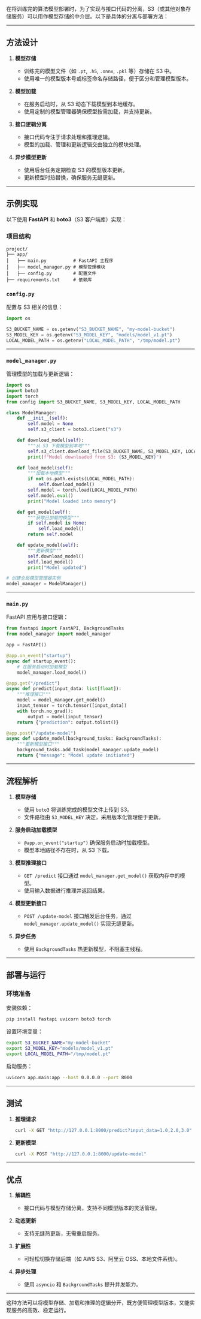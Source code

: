 在将训练完的算法模型部署时，为了实现与接口代码的分离，S3（或其他对象存储服务）可以用作模型存储的中介层。以下是具体的分离与部署方法：

---

## 方法设计

1. **模型存储**  
   - 训练完的模型文件（如 `.pt`, `.h5`, `.onnx`, `.pkl` 等）存储在 S3 中。
   - 使用唯一的模型版本号或标签命名存储路径，便于区分和管理模型版本。

2. **模型加载**  
   - 在服务启动时，从 S3 动态下载模型到本地缓存。
   - 使用定制的模型管理器确保模型按需加载，并支持更新。

3. **接口逻辑分离**  
   - 接口代码专注于请求处理和推理逻辑。
   - 模型的加载、管理和更新逻辑交由独立的模块处理。

4. **异步模型更新**  
   - 使用后台任务定期检查 S3 的模型版本更新。
   - 更新模型时热替换，确保服务无缝更新。

---

## 示例实现

以下使用 **FastAPI** 和 **boto3**（S3 客户端库）实现：

### 项目结构
```
project/
├── app/
│   ├── main.py          # FastAPI 主程序
│   ├── model_manager.py # 模型管理模块
│   ├── config.py        # 配置文件
├── requirements.txt     # 依赖库
```

### `config.py`
配置与 S3 相关的信息：
```python
import os

S3_BUCKET_NAME = os.getenv("S3_BUCKET_NAME", "my-model-bucket")
S3_MODEL_KEY = os.getenv("S3_MODEL_KEY", "models/model_v1.pt")
LOCAL_MODEL_PATH = os.getenv("LOCAL_MODEL_PATH", "/tmp/model.pt")
```

---

### `model_manager.py`
管理模型的加载与更新逻辑：
```python
import os
import boto3
import torch
from config import S3_BUCKET_NAME, S3_MODEL_KEY, LOCAL_MODEL_PATH

class ModelManager:
    def __init__(self):
        self.model = None
        self.s3_client = boto3.client("s3")

    def download_model(self):
        """从 S3 下载模型到本地"""
        self.s3_client.download_file(S3_BUCKET_NAME, S3_MODEL_KEY, LOCAL_MODEL_PATH)
        print(f"Model downloaded from S3: {S3_MODEL_KEY}")

    def load_model(self):
        """加载本地模型"""
        if not os.path.exists(LOCAL_MODEL_PATH):
            self.download_model()
        self.model = torch.load(LOCAL_MODEL_PATH)
        self.model.eval()
        print("Model loaded into memory")

    def get_model(self):
        """获取已加载的模型"""
        if self.model is None:
            self.load_model()
        return self.model

    def update_model(self):
        """更新模型"""
        self.download_model()
        self.load_model()
        print("Model updated")

# 创建全局模型管理器实例
model_manager = ModelManager()
```

---

### `main.py`
FastAPI 应用与接口逻辑：
```python
from fastapi import FastAPI, BackgroundTasks
from model_manager import model_manager

app = FastAPI()

@app.on_event("startup")
async def startup_event():
    # 在服务启动时加载模型
    model_manager.load_model()

@app.get("/predict")
async def predict(input_data: list[float]):
    """推理接口"""
    model = model_manager.get_model()
    input_tensor = torch.tensor([input_data])
    with torch.no_grad():
        output = model(input_tensor)
    return {"prediction": output.tolist()}

@app.post("/update-model")
async def update_model(background_tasks: BackgroundTasks):
    """更新模型接口"""
    background_tasks.add_task(model_manager.update_model)
    return {"message": "Model update initiated"}
```

---

## 流程解析

1. **模型存储**  
   - 使用 `boto3` 将训练完成的模型文件上传到 S3。
   - 文件路径由 `S3_MODEL_KEY` 决定，采用版本化管理便于更新。

2. **服务启动加载模型**  
   - `@app.on_event("startup")` 确保服务启动时加载模型。
   - 模型本地路径不存在时，从 S3 下载。

3. **模型推理接口**  
   - `GET /predict` 接口通过 `model_manager.get_model()` 获取内存中的模型。
   - 使用输入数据进行推理并返回结果。

4. **模型更新接口**  
   - `POST /update-model` 接口触发后台任务，通过 `model_manager.update_model()` 实现无缝更新。

5. **异步任务**  
   - 使用 `BackgroundTasks` 热更新模型，不阻塞主线程。

---

## 部署与运行

### 环境准备
安装依赖：
```bash
pip install fastapi uvicorn boto3 torch
```

设置环境变量：
```bash
export S3_BUCKET_NAME="my-model-bucket"
export S3_MODEL_KEY="models/model_v1.pt"
export LOCAL_MODEL_PATH="/tmp/model.pt"
```

启动服务：
```bash
uvicorn app.main:app --host 0.0.0.0 --port 8000
```

---

## 测试

1. **推理请求**  
   ```bash
   curl -X GET "http://127.0.0.1:8000/predict?input_data=1.0,2.0,3.0"
   ```

2. **更新模型**  
   ```bash
   curl -X POST "http://127.0.0.1:8000/update-model"
   ```

---

## 优点

1. **解耦性**  
   - 接口代码与模型存储分离，支持不同模型版本的灵活管理。

2. **动态更新**  
   - 支持无缝热更新，无需重启服务。

3. **扩展性**  
   - 可轻松切换存储后端（如 AWS S3、阿里云 OSS、本地文件系统）。

4. **异步处理**  
   - 使用 `asyncio` 和 `BackgroundTasks` 提升并发能力。

---

这种方法可以将模型存储、加载和推理的逻辑分开，既方便管理模型版本，又能实现服务的高效、稳定运行。
